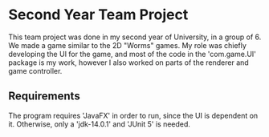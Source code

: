 # Second Year Team Project 

This team project was done in my second year of University, in a group of 6. We made a game similar to the 2D "Worms" games.
My role was chiefly developing the UI for the game, and most of the code in the 'com.game.UI' package is my work, however I
also worked on parts of the renderer and game controller.

## Requirements

The program requires 'JavaFX' in order to run, since the UI is dependent on it. Otherwise, only a 'jdk-14.0.1' and 'JUnit 5'
is needed. 